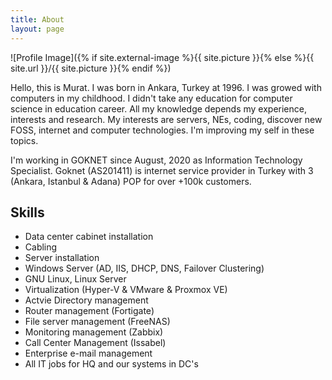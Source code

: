 ```yaml
---
title: About
layout: page
---
```

![Profile Image]({% if site.external-image %}{{ site.picture }}{% else %}{{ site.url }}/{{ site.picture }}{% endif %})

<p>Hello, this is Murat. I was born in Ankara, Turkey at 1996.
I was growed with computers in my childhood.
I didn't take any education for computer science in education career.
All my knowledge depends my experience, interests and research.
My interests are servers, NEs, coding, discover new FOSS,
internet and computer technologies. I'm improving my self in these topics.</p>

<p>I'm working in GOKNET since August, 2020 as Information Technology Specialist.
Goknet (AS201411) is internet service provider in Turkey with 3 (Ankara, Istanbul & Adana) POP for over +100k customers.</p>

<h2>Skills</h2>

<ul class="skill-list">
	<li>Data center cabinet installation</li>
	<li>Cabling</li>
	<li>Server installation</li>
	<li>Windows Server (AD, IIS, DHCP, DNS, Failover Clustering)</li>
	<li>GNU Linux, Linux Server</li>
	<li>Virtualization (Hyper-V & VMware & Proxmox VE)</li>
	<li>Actvie Directory management</li>
	<li>Router management (Fortigate)</li>
	<li>File server management (FreeNAS)</li>
	<li>Monitoring management (Zabbix)</li>
	<li>Call Center Management (Issabel)</li>
	<li>Enterprise e-mail management</li>
	<li>All IT jobs for HQ and our systems in DC's</li>
</ul>

<!--
<h2>Projects</h2>

<ul>
	<li></li>
</ul>
-->
